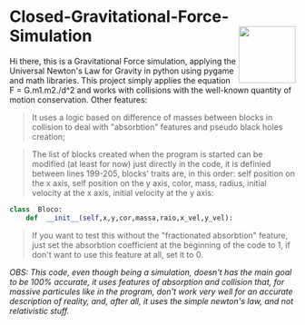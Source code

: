 # Closed-Gravitational-Force-Simulation<img align="right" src="https://thumbs.gfycat.com/DimPowerlessBallpython-size_restricted.gif" width="100">
Hi there, this is a Gravitational Force simulation, applying the Universal Newton's Law for Gravity in python using pygame and math libraries.
This project simply applies the equation F = G.m1.m2./d^2 
and works with collisions with the well-known quantity of
motion conservation. 
Other features:
> It uses a logic based on difference of masses between blocks in collision to deal with "absorbtion" features and pseudo black holes creation;

> The list of blocks created when the program is started can be modified (at least for now) just directly in the code, it is definied between lines 199-205, blocks' traits are, in this order: self position on the x axis, self position on the y axis, color, mass, radius, initial velocity at the x axis, initial velocity at the y axis:
``` python
class  Bloco:
	def  __init__(self,x,y,cor,massa,raio,x_vel,y_vel):
```

> If you want to test this without the "fractionated absorbtion" feature, just set the absorbtion coefficient at the beginning of the code to 1, if don't want to use this feature at all, set it to 0.

*OBS: This code, even though being a simulation, doesn't has the main goal to be 100% accurate, it uses features of absorption and collision that, for massive particules like in the program, don't work very well for an accurate description of reality, and, after all, it uses the simple newton's law, and not relativistic stuff.*
